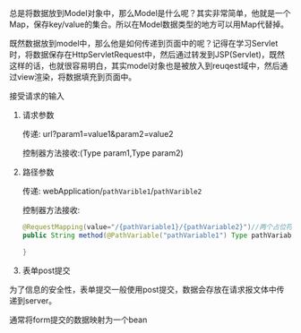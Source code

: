 总是将数据放到Model对象中，那么Model是什么呢？其实非常简单，他就是一个Map，保存key/value的集合。所以在Model数据类型的地方可以用Map代替掉。

既然数据放到model中，那么他是如何传递到页面中的呢？记得在学习Servlet时，将数据保存在HttpServletRequest中，然后通过转发到JSP(Servlet)，既然这样的话，也就很容易明白，其实model对象也是被放入到reuqest域中，然后通过view渲染，将数据填充到页面中。

接受请求的输入

1. 请求参数

   传递: url?param1=value1&param2=value2

   控制器方法接收:(Type param1,Type param2)

2. 路径参数

   传递: webApplication/`pathVarible1`/`pathVarible2`

   控制器方法接收:

   ```java
   @RequestMapping(value="/{pathVariable1}/{pathVariable2}")//两个占位符，映射到处理方法参数上
   public String method(@PathVariable("pathVariable1") Type pathVariable1,@PathVariable("pathVariable2") Type pathVariable2){
     
   }
   ```

3. 表单post提交

​    为了信息的安全性，表单提交一般使用post提交，数据会存放在请求报文体中传递到server。

通常将form提交的数据映射为一个bean